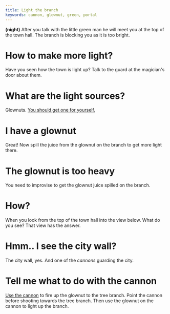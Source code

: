 ```yaml
---
title: Light the branch
keywords: cannon, glownut, green, portal
---
```


**(night)** After you talk with the little green man he will meet you at the top of the town hall. The branch is blocking you as it is too bright.

# How to make more light?
Have you seen how the town is light up? Talk to the guard at the magician's door about them.

# What are the light sources?
Glownuts. [You should get one for yourself.](../060-glownut.md)

# I have a glownut
Great! Now spill the juice from the glownut on the branch to get more light there.

# The glownut is too heavy
You need to improvise to get the glownut juice spilled on the branch.

# How?
When you look from the top of the town hall into the view below. What do you see? That view has the answer.

# Hmm.. I see the city wall?
The city wall, yes. And one of the _cannons_ guarding the city.

# Tell me what to do with the cannon
[Use the cannon](../095-cannon.md) to fire up the glownut to the tree branch. Point the cannon before shooting towards the tree branch. Then use the glownut on the cannon to light up the branch.
